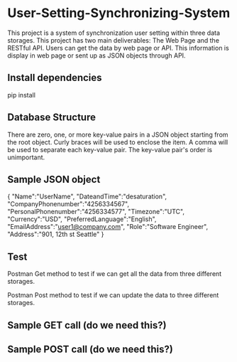 # User-Setting-Synchronizing-System
This project is a system of synchronization user setting within three data storages.
This project has two main deliverables: The Web Page and the RESTful API.
Users can get the data by web page or API. 
This information is display in web page or sent up as JSON objects through API.

## Install dependencies
pip install

## Database Structure
There  are zero, one, or more  key-value pairs in a JSON object starting from the root 
object.
Curly braces will be used to enclose the item. A comma will be used to separate 
each key-value pair.
The key-value pair's order is unimportant. 

## Sample JSON object
{ 
  "Name":"UserName", 
  "DateandTime":"desaturation", 
  "CompanyPhonenumber":"4256334567", 
  "PersonalPhonenumber":"4256334577", 
  "Timezone":"UTC", 
  "Currency":"USD", 
  "PreferredLanguage":"English", 
  "EmailAddress":"user1@company.com", 
  "Role":"Software Engineer", 
  "Address":"901, 12th st Seattle" 
}  

## Test
Postman Get method to test if we can get all the data from three different storages. 

Postman Post method to test if we can update the data to three different storages. 


## Sample GET call (do we need this?)

## Sample POST call (do we need this?)
